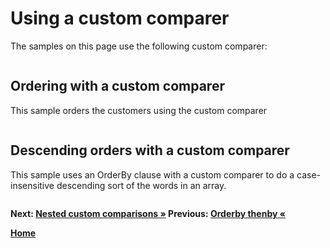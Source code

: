 # Using a custom comparer

The samples on this page use the following custom comparer:

``` cs --region custom-comparer --session orderby-custom --source-file ../src/Orderings.cs --project ../src/Try101LinqSamples.csproj
```

## Ordering with a custom comparer

This sample orders the customers using the custom comparer

``` cs --region orderby-custom-comparer --session orderby-custom --source-file ../src/Orderings.cs --project ../src/Try101LinqSamples.csproj
```

## Descending orders with a custom comparer

This sample uses an OrderBy clause with a custom comparer to do a case-insensitive descending sort of the words in an array.

``` cs --region desc-custom-comparer --session orderby-custom-descending --source-file ../src/Orderings.cs --project ../src/Try101LinqSamples.csproj
```

**Next: [Nested custom comparisons &raquo;](./orderings-5.md) Previous: [Orderby thenby &laquo;](./orderings-3.md)**

**[Home](../README.md)**
